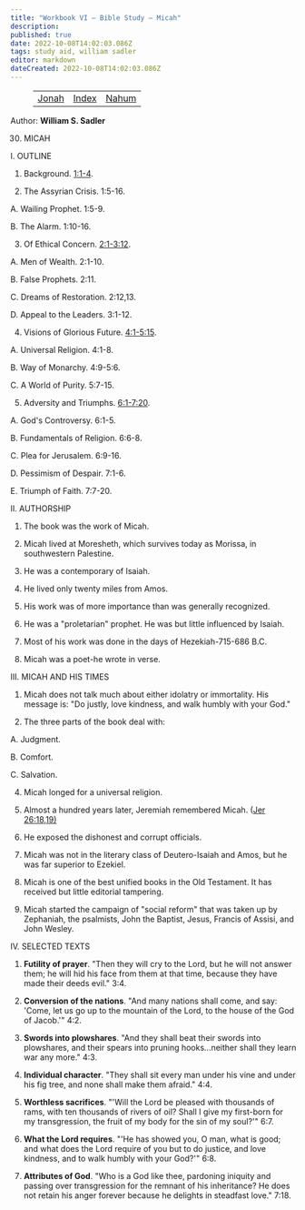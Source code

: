 ```yaml
---
title: "Workbook VI — Bible Study — Micah"
description: 
published: true
date: 2022-10-08T14:02:03.086Z
tags: study aid, william sadler
editor: markdown
dateCreated: 2022-10-08T14:02:03.086Z
---
```


<figure class="table chapter-navigator">
	<table>
		<tbody>
		<tr>
			<td><a href="/en/article/William_S_Sadler/Workbook_6_Bible_Study/Study_1_">Jonah</a></td>
			<td><a href="/en/article/William_S_Sadler/Workbook_6_Bible_Study/Index">Index</a></td>
			<td><a href="/en/article/William_S_Sadler/Workbook_6_Bible_Study/Study_1_">Nahum</a></td>
		</tr>
		</tbody>
	</table>
</figure>

Author: **William S. Sadler**


30. MICAH

I. OUTLINE

1. Background. [1:1-4](/en/Bible/Micah/1#v1).

2. The Assyrian Crisis. 1:5-16.

A. Wailing Prophet. 1:5-9.

B. The Alarm. 1:10-16.

3. Of Ethical Concern. [2:1-3:12](/en/Bible/Micah/2#v1).

A. Men of Wealth. 2:1-10.

B. False Prophets. 2:11.

C. Dreams of Restoration. 2:12,13.

D. Appeal to the Leaders. 3:1-12.

4. Visions of Glorious Future. [4:1-5:15](/en/Bible/Micah/4#v1).

A. Universal Religion. 4:1-8.

B. Way of Monarchy. 4:9-5:6.

C. A World of Purity. 5:7-15.

5. Adversity and Triumphs. [6:1-7:20](/en/Bible/Micah/6#v1).

A. God's Controversy. 6:1-5.

B. Fundamentals of Religion. 6:6-8.

C. Plea for Jerusalem. 6:9-16.

D. Pessimism of Despair. 7:1-6.

E. Triumph of Faith. 7:7-20.

II. AUTHORSHIP

1. The book was the work of Micah.

2. Micah lived at Moresheth, which survives today as Morissa, in southwestern Palestine.

3. He was a contemporary of Isaiah.

4. He lived only twenty miles from Amos.

5. His work was of more importance than was generally recognized.

6. He was a "proletarian" prophet. He was but little influenced by Isaiah.

7. Most of his work was done in the days of Hezekiah-715-686 B.C.

8. Micah was a poet-he wrote in verse.

III. MICAH AND HIS TIMES

1. Micah does not talk much about either idolatry or immortality. His message is: "Do justly, love kindness, and walk humbly with your God."

3. The three parts of the book deal with:

A. Judgment.

B. Comfort.

C. Salvation.

4. Micah longed for a universal religion.

5. Almost a hundred years later, Jeremiah remembered Micah. ([Jer 26:18,19)](/en/Bible/Jeremiah/26#v18)

6. He exposed the dishonest and corrupt officials.

7. Micah was not in the literary class of Deutero-Isaiah and Amos, but he was far superior to Ezekiel.

8. Micah is one of the best unified books in the Old Testament. It has received but little editorial tampering.

9. Micah started the campaign of "social reform" that was taken up by Zephaniah, the psalmists, John the Baptist, Jesus, Francis of Assisi, and John Wesley.

IV. SELECTED TEXTS

1. **Futility of prayer**. "Then they will cry to the Lord, but he will not answer them; he will hid his face from them at that time, because they have made their deeds evil." 3:4.

2. **Conversion of the nations**. "And many nations shall come, and say: 'Come, let us go up to the mountain of the Lord, to the house of the God of Jacob.'" 4:2.

3. **Swords into plowshares**. "And they shall beat their swords into plowshares, and their spears into pruning hooks...neither shall they learn war any more." 4:3.

4. **Individual character**. "They shall sit every man under his vine and under his fig tree, and none shall make them afraid." 4:4.

5. **Worthless sacrifices**. "'Will the Lord be pleased with thousands of rams, with ten thousands of rivers of oil? Shall I give my first-born for my transgression, the fruit of my body for the sin of my soul?'" 6:7.

6. **What the Lord requires**. "'He has showed you, O man, what is good; and what does the Lord require of you but to do justice, and love kindness, and to walk humbly with your God?'" 6:8.

7. **Attributes of God**. "Who is a God like thee, pardoning iniquity and passing over transgression for the remnant of his inheritance? He does not retain his anger forever because he delights in steadfast love." 7:18.


<br>


